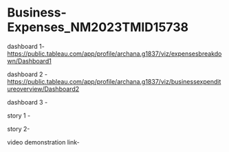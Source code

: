 # Business-Expenses_NM2023TMID15738

dashboard 1-https://public.tableau.com/app/profile/archana.g1837/viz/expensesbreakdown/Dashboard1

dashboard 2 -https://public.tableau.com/app/profile/archana.g1837/viz/businessexpenditureoverview/Dashboard2

dashboard 3 -

story 1 -

story 2-

video demonstration link-
